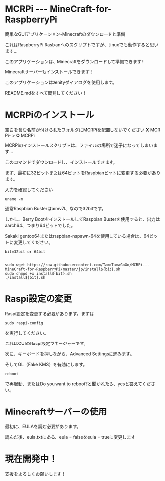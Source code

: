 # MCRPi --- MineCraft-for-RaspberryPi

簡単なGUIアプリケーション-Minecraftのダウンロードと準備

これはRaspberryPi Rasbianへのスクリプトですが、Linuxでも動作すると思います...

このアプリケーションは、Minecraftをダウンロードして準備できます!

Minecraftサーバーもインストールできます！

このアプリケーションはzenityダイアログを使用します。

README.mdをすべて閲覧してください！

# MCRPiのインストール

空白を含む名前が付けられたフォルダにMCRPiを配置しないでください **X** MCR Pi- > **O** MCRPi

MCRPiのインストールスクリプトは、ファイルの場所で迷子になってしまいます...

このコマンドでダウンロードし、インストールできます。

まず、最初に32ビットまたは64ビットをRaspbianビットに変更する必要があります。

入力を確認してください

    uname -m
通常Raspbian Busterはarmv7l、なので32bitです。

しかし、Berry BootをインストールしてRaspbian Busterを使用すると、出力はaarch64、つまり64ビットでした。

Sakaki gentoo64またはraspbian-nspawn-64を使用している場合は、64ビットに変更してください。

    bit=32bit or 64bit

 
    sudo wget https://raw.githubusercontent.com/TamaTamaGoGo/MCRPi---MineCraft-for-RaspberryPi/master/jp/install${bit}.sh
    sudo chmod +x install${bit}.sh
    ./install${bit}.sh
# Raspi設定の変更

Raspi設定を変更する必要があります。まずは

    sudo raspi-config
を実行してください。

これはCUIのRaspi設定マネージャーです。

次に、キーボードを押しながら、Advanced Settingsに進みます。

そしてGL（Fake KMS）を有効にします。

    reboot
で再起動、またはDo you want to reboot?と聞かれたら、yesと答えてください。

# Minecraftサーバーの使用

最初に、EULAを読む必要があります。

読んだ後、eula.txtにある、eula = falseをeula = trueに変更します

# 現在開発中！

支援をよろしくお願いします！
